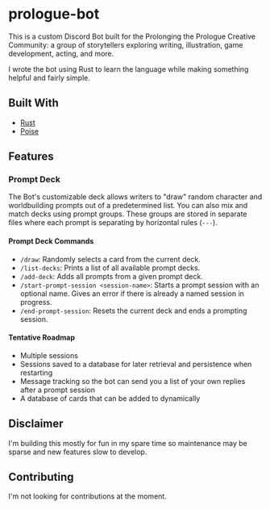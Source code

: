 # prologue-bot

This is a custom Discord Bot built for the Prolonging the Prologue Creative Community: a group of storytellers exploring writing, illustration, game development, acting, and more.

I wrote the bot using Rust to learn the language while making something helpful and fairly simple.

## Built With

- [Rust](https://www.rust-lang.org/)
- [Poise](https://lib.rs/crates/poise)

## Features

### Prompt Deck

The Bot's customizable deck allows writers to "draw" random character and worldbuilding prompts out of a predetermined list. You can also mix and match decks using prompt groups. These groups are stored in separate files where each prompt is separating by horizontal rules (`---`).

#### Prompt Deck Commands

- `/draw`: Randomly selects a card from the current deck.
- `/list-decks`: Prints a list of all available prompt decks.
- `/add-deck`: Adds all prompts from a given prompt deck.
- `/start-prompt-session <session-name>`: Starts a prompt session with an optional name. Gives an error if there is already a named session in progress.
- `/end-prompt-session`: Resets the current deck and ends a prompting session.

#### Tentative Roadmap

- Multiple sessions
- Sessions saved to a database for later retrieval and persistence when restarting
- Message tracking so the bot can send you a list of your own replies after a prompt session
- A database of cards that can be added to dynamically

## Disclaimer

I'm building this mostly for fun in my spare time so maintenance may be sparse and new features slow to develop.

## Contributing

I'm not looking for contributions at the moment.
